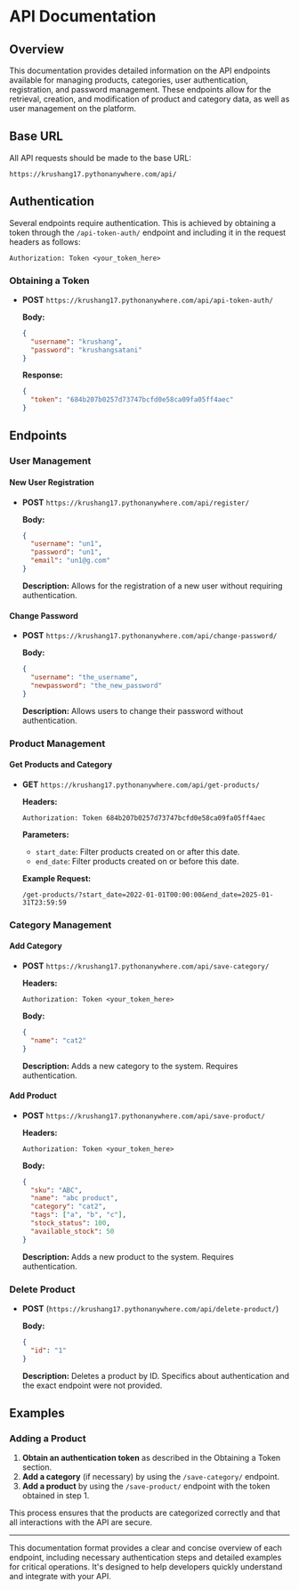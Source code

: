 
# API Documentation

## Overview

This documentation provides detailed information on the API endpoints available for managing products, categories, user authentication, registration, and password management. These endpoints allow for the retrieval, creation, and modification of product and category data, as well as user management on the platform.

## Base URL

All API requests should be made to the base URL:
```
https://krushang17.pythonanywhere.com/api/
```

## Authentication

Several endpoints require authentication. This is achieved by obtaining a token through the `/api-token-auth/` endpoint and including it in the request headers as follows:
```
Authorization: Token <your_token_here>
```

### Obtaining a Token

- **POST** `https://krushang17.pythonanywhere.com/api/api-token-auth/`

  **Body:**
  ```json
  {
    "username": "krushang",
    "password": "krushangsatani"
  }
  ```

  **Response:**
  ```json
  {
    "token": "684b207b0257d73747bcfd0e58ca09fa05ff4aec"
  }
  ```

## Endpoints

### User Management

#### New User Registration

- **POST** `https://krushang17.pythonanywhere.com/api/register/`

  **Body:**
  ```json
  {
    "username": "un1",
    "password": "un1",
    "email": "un1@g.com"
  }
  ```

  **Description:** Allows for the registration of a new user without requiring authentication.

#### Change Password

- **POST** `https://krushang17.pythonanywhere.com/api/change-password/`

  **Body:**
  ```json
  {
    "username": "the_username",
    "newpassword": "the_new_password"
  }
  ```

  **Description:** Allows users to change their password without authentication.

### Product Management

#### Get Products and Category

- **GET** `https://krushang17.pythonanywhere.com/api/get-products/`

  **Headers:**
  ```
  Authorization: Token 684b207b0257d73747bcfd0e58ca09fa05ff4aec
  ```

  **Parameters:**
  - `start_date`: Filter products created on or after this date.
  - `end_date`: Filter products created on or before this date.

  **Example Request:**
  ```
  /get-products/?start_date=2022-01-01T00:00:00&end_date=2025-01-31T23:59:59
  ```

### Category Management

#### Add Category

- **POST** `https://krushang17.pythonanywhere.com/api/save-category/`

  **Headers:**
  ```
  Authorization: Token <your_token_here>
  ```

  **Body:**
  ```json
  {
    "name": "cat2"
  }
  ```

  **Description:** Adds a new category to the system. Requires authentication.


#### Add Product

- **POST** `https://krushang17.pythonanywhere.com/api/save-product/`

  **Headers:**
  ```
  Authorization: Token <your_token_here>
  ```

  **Body:**
  ```json
  {
    "sku": "ABC",
    "name": "abc product",
    "category": "cat2",
    "tags": ["a", "b", "c"],
    "stock_status": 100,
    "available_stock": 50
  }
  ```

  **Description:** Adds a new product to the system. Requires authentication.

### Delete Product

- **POST** (`https://krushang17.pythonanywhere.com/api/delete-product/`)

  **Body:**
  ```json
  {
    "id": "1"
  }
  ```

  **Description:** Deletes a product by ID. Specifics about authentication and the exact endpoint were not provided.

## Examples

### Adding a Product

1. **Obtain an authentication token** as described in the Obtaining a Token section.
2. **Add a category** (if necessary) by using the `/save-category/` endpoint.
3. **Add a product** by using the `/save-product/` endpoint with the token obtained in step 1.

This process ensures that the products are categorized correctly and that all interactions with the API are secure.

---

This documentation format provides a clear and concise overview of each endpoint, including necessary authentication steps and detailed examples for critical operations. It's designed to help developers quickly understand and integrate with your API.
